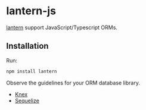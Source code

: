 # lantern-js

[lantern](https://github.com/lanterndata/lantern) support JavaScript/Typescript ORMs.

## Installation

Run:

```sh
npm install lantern
```

Observe the guidelines for your ORM database library.

- [Knex](/src/knex/README.md)
- [Sequelize](/src/sequelize/README.md)
